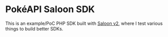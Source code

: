 # PokéAPI Saloon SDK

This is an example/PoC PHP SDK built with [Saloon v2](https://github.com/sammyjo20/saloon), where I test various things to build better SDKs.
